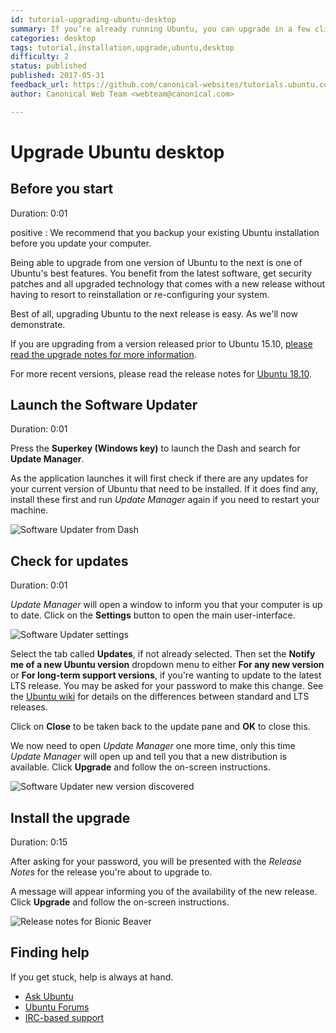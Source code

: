```yaml
---
id: tutorial-upgrading-ubuntu-desktop
summary: If you’re already running Ubuntu, you can upgrade in a few clicks from the Software Updater.
categories: desktop
tags: tutorial,installation,upgrade,ubuntu,desktop
difficulty: 2
status: published
published: 2017-05-31
feedback_url: https://github.com/canonical-websites/tutorials.ubuntu.com/issues
author: Canonical Web Team <webteam@canonical.com>

---
```


# Upgrade Ubuntu desktop

## Before you start
Duration: 0:01

positive
: We recommend that you backup your existing Ubuntu installation before you update your computer.

Being able to upgrade from one version of Ubuntu to the next is one of Ubuntu's best features. You benefit from the latest software, get security patches and all upgraded technology that comes with a new release without having to resort to reinstallation or re-configuring your system. 

Best of all, upgrading Ubuntu to the next release is easy. As we'll now demonstrate.

If you are upgrading from a version released prior to Ubuntu 15.10, [please read the upgrade notes for more information](https://help.ubuntu.com/community/UpgradeNotes).

For more recent versions, please read the release notes for [Ubuntu 18.10](https://wiki.ubuntu.com/BionicBeaver/ReleaseNotes).

## Launch the Software Updater
Duration: 0:01

Press the **Superkey (Windows key)** to launch the Dash and search for **Update Manager**.

As the application launches it will first check if there are any updates for your current version of Ubuntu that need to be installed. If it does find any, install these first and run *Update Manager* again if you need to restart your machine.

![Software Updater from Dash](https://assets.ubuntu.com/v1/de3da8d8-download-desktop-upgrade-1.jpg)

## Check for updates
Duration: 0:01

*Update Manager* will open a window to inform you that your computer is up to date. Click on the **Settings** button to open the main user-interface.

![Software Updater settings](https://assets.ubuntu.com/v1/01a74737-ubuntu-upgrade-updates.png)

Select the tab called **Updates**, if not already selected. Then set the **Notify me of a new Ubuntu version** dropdown menu to either **For any new version** or **For long-term support versions**, if you're wanting to update to the latest LTS release. You may be asked for your password to make this change. See the [Ubuntu wiki](https://wiki.ubuntu.com/LTS) for details on the differences between standard and LTS releases.

Click on **Close** to be taken back to the update pane and **OK** to close this.

We now need to open *Update Manager* one more time, only this time *Update Manager* will open up and tell you that a new distribution is available. Click **Upgrade** and follow the on-screen instructions.

![Software Updater new version discovered](https://assets.ubuntu.com/v1/dc25872f-ubuntu-upgrade-xenial.png)

## Install the upgrade
Duration: 0:15

After asking for your password, you will be presented with the *Release Notes* for the release you're about to upgrade to.

A message will appear informing you of the availability of the new release. Click **Upgrade** and follow the on-screen instructions.

![Release notes for Bionic Beaver](https://assets.ubuntu.com/v1/7471791f-ubuntu-upgrade-beaver.png)

## Finding help

If you get stuck, help is always at hand.

* [Ask Ubuntu](https://askubuntu.com/)
* [Ubuntu Forums](https://ubuntuforums.org/)
* [IRC-based support](https://wiki.ubuntu.com/IRC/ChannelList)
